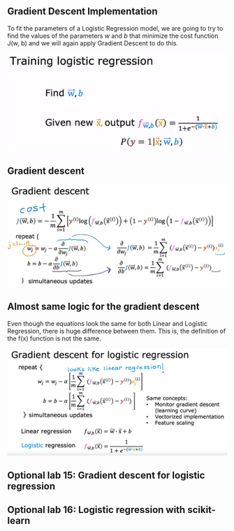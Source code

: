 ## Gradient Descent Implementation

To fit the parameters of a Logistic Regression model, we are going to try to find the values of the parameters *w* and *b* that minimize the cost function J(w, b) and we will again apply Gradient Descent to do this. 

![alt text](./images_for_05/image1.png)

## Gradient descent

![alt text](./images_for_05/image2.png)

## Almost same logic for the gradient descent

Even though the equations look the same for both Linear and Logistic Regression, there is huge difference between them. This is, the definition of the f(x) function is not the same. 

![alt text](./images_for_05/image3.png)

## Optional lab 15: Gradient descent for logistic regression

## Optional lab 16: Logistic regression with scikit-learn